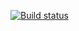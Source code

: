 [![Build status](https://ci.appveyor.com/api/projects/status/qjv5h8yahw8opaj3?svg=true)](https://ci.appveyor.com/project/la-chispa/ajs-homework-4-matchers)